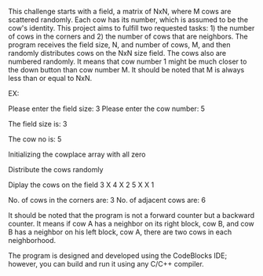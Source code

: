 This challenge starts with a field, a matrix of NxN, where M cows are scattered randomly. Each cow has its number, which is assumed to be the cow's identity. This project aims to fulfill two requested tasks: 1) the number of cows in the corners and 2) the number of cows that are neighbors.
The program receives the field size, N, and number of cows, M, and then randomly distributes cows on the NxN size field. The cows also are numbered randomly. It means that cow number 1 might be much closer to the down button than cow number M. It should be noted that M is always less than or equal to NxN.

EX: 

Please enter the field size: 3
Please enter the cow number: 5


The field size is: 3

The cow no is: 5

Initializing the cowplace array with all zero

Distribute the cows randomly

Diplay the cows on the field
3       X       4
X       2       5
X       X       1


No. of cows in the corners are: 3
No. of adjacent cows are: 6

It should be noted that the program is not a forward counter but a backward counter. It means if cow A has a neighbor on its right block, cow B, and cow B has a neighbor on his left block, cow A, there are two cows in each neighborhood.

The program is designed and developed using the CodeBlocks IDE; however, you can build and run it using any C/C++ compiler. 

